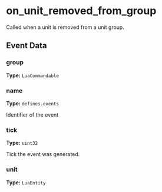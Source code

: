 # on_unit_removed_from_group

Called when a unit is removed from a unit group.

## Event Data

### group

**Type:** `LuaCommandable`

### name

**Type:** `defines.events`

Identifier of the event

### tick

**Type:** `uint32`

Tick the event was generated.

### unit

**Type:** `LuaEntity`

